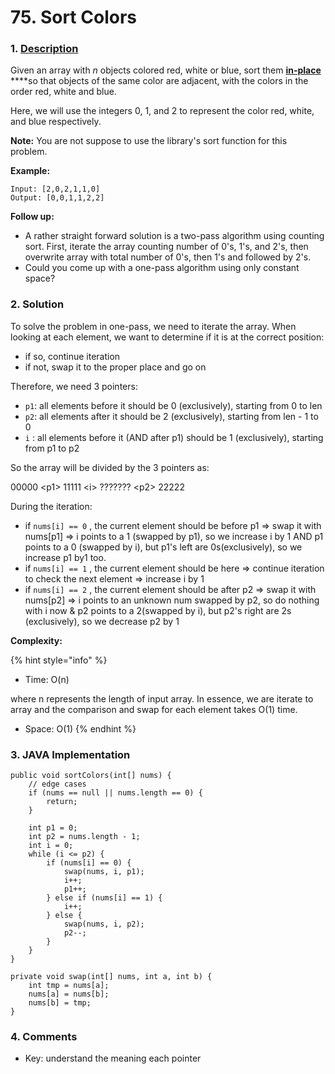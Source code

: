 # 75. Sort Colors

### 1. [Description](https://leetcode.com/problems/sort-colors/description/)

Given an array with _n_ objects colored red, white or blue, sort them [**in-place**](https://en.wikipedia.org/wiki/In-place_algorithm) ****so that objects of the same color are adjacent, with the colors in the order red, white and blue.

Here, we will use the integers 0, 1, and 2 to represent the color red, white, and blue respectively.

**Note:** You are not suppose to use the library's sort function for this problem.

**Example:**

```text
Input: [2,0,2,1,1,0]
Output: [0,0,1,1,2,2]
```

**Follow up:**

* A rather straight forward solution is a two-pass algorithm using counting sort. First, iterate the array counting number of 0's, 1's, and 2's, then overwrite array with total number of 0's, then 1's and followed by 2's.
* Could you come up with a one-pass algorithm using only constant space?



### 2. Solution

To solve the problem in one-pass, we need to iterate the array. When looking at each element, we want to determine if it is at the correct position:

* if so, continue iteration
* if not, swap it to the proper place and go on

Therefore, we need 3 pointers:

* `p1`: all elements before it should be 0 \(exclusively\), starting from 0 to len
* `p2`: all elements after it should be 2 \(exclusively\), starting from len - 1 to 0
* `i` : all elements before it \(AND after p1\) should be 1 \(exclusively\), starting from p1 to p2

So the array will be divided by the 3 pointers as:

00000 &lt;p1&gt;  11111 &lt;i&gt;  ???????  &lt;p2&gt; 22222

During the iteration:

* if `nums[i] == 0` , the current element should be before p1 =&gt; swap it with nums\[p1\] =&gt; i points to a 1 \(swapped by p1\), so we increase i by 1 AND p1 points to a 0 \(swapped by i\), but p1's left are 0s\(exclusively\), so we increase p1 by1 too.
* if `nums[i] == 1` , the current element should be here =&gt; continue iteration to check the next element =&gt; increase i by 1
* if `nums[i] == 2` , the current element should be after p2 =&gt; swap it with nums\[p2\] =&gt; i points to an unknown num swapped by p2, so do nothing with i now & p2 points to a 2\(swapped by i\), but p2's right are 2s \(exclusively\), so we decrease p2 by 1

**Complexity:**

{% hint style="info" %}
* Time: O\(n\)  

where n represents the length of input array. In essence, we are iterate to array and the comparison and swap for each element takes O\(1\) time.

* Space: O\(1\) 
{% endhint %}



### 3. JAVA Implementation

```text
public void sortColors(int[] nums) {
    // edge cases
    if (nums == null || nums.length == 0) {
        return;
    }
        
    int p1 = 0;
    int p2 = nums.length - 1;
    int i = 0;
    while (i <= p2) {
        if (nums[i] == 0) {
            swap(nums, i, p1);
            i++;
            p1++;
        } else if (nums[i] == 1) {
            i++;
        } else {
            swap(nums, i, p2);
            p2--;
        }
    }
}
    
private void swap(int[] nums, int a, int b) {
    int tmp = nums[a];
    nums[a] = nums[b];
    nums[b] = tmp;
}
```



### 4. Comments

* Key: understand the meaning each pointer

